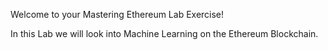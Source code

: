 Welcome to your Mastering Ethereum Lab Exercise!

In this Lab we will look into Machine Learning on the Ethereum Blockchain.